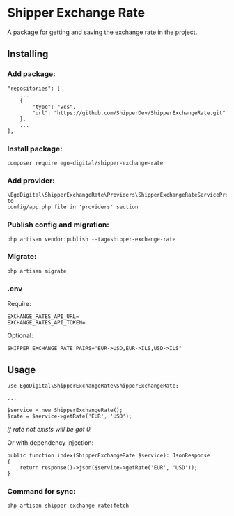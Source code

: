 # Shipper Exchange Rate

A package for getting and saving the exchange rate in the project.

## Installing

### Add package:

    "repositories": [
        ...
        {
            "type": "vcs",
            "url": "https://github.com/ShipperDev/ShipperExchangeRate.git"
        },
        ...
    ],

### Install package:
    composer require ego-digital/shipper-exchange-rate

### Add provider:

    \EgoDigital\ShipperExchangeRate\Providers\ShipperExchangeRateServiceProvider::class,
    to
    config/app.php file in 'providers' section

### Publish config and migration:

    php artisan vendor:publish --tag=shipper-exchange-rate

### Migrate:
    
    php artisan migrate

### .env

Require:

    EXCHANGE_RATES_API_URL=
    EXCHANGE_RATES_API_TOKEN=

Optional:
    
    SHIPPER_EXCHANGE_RATE_PAIRS="EUR->USD,EUR->ILS,USD->ILS"


## Usage

    use EgoDigital\ShipperExchangeRate\ShipperExchangeRate;
    
    ...
    
    $service = new ShipperExchangeRate();
    $rate = $service->getRate('EUR', 'USD');

*If rate not exists will be got 0.*

Or with dependency injection:

    public function index(ShipperExchangeRate $service): JsonResponse
    {
        return response()->json($service->getRate('EUR', 'USD'));
    }

### Command for sync:

    php artisan shipper-exchange-rate:fetch